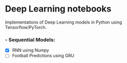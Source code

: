 # Deep Learning notebooks
Implementations of Deep Learning models in Python using Tensorflow/PyTorch. 

### - Sequential Models:
- [x] RNN using Numpy
- [ ] Football Predictions using GRU
